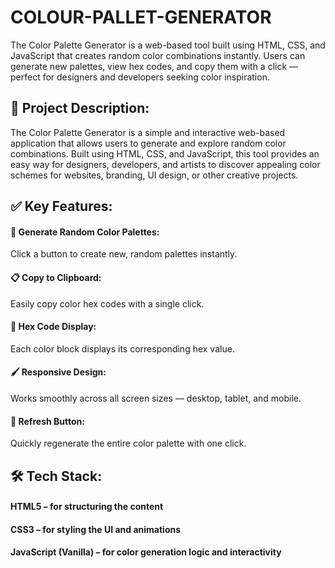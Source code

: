 # COLOUR-PALLET-GENERATOR
The Color Palette Generator is a web-based tool built using HTML, CSS, and JavaScript that creates random color combinations instantly. Users can generate new palettes, view hex codes, and copy them with a click — perfect for designers and developers seeking color inspiration.

## 📌 Project Description:
The Color Palette Generator is a simple and interactive web-based application that allows users to generate and explore random color combinations. Built using HTML, CSS, and JavaScript, this tool provides an easy way for designers, developers, and artists to discover appealing color schemes for websites, branding, UI design, or other creative projects.
## ✅ Key Features:
#### 🎲 Generate Random Color Palettes: 
Click a button to create new, random palettes instantly.

#### 📋 Copy to Clipboard: 
Easily copy color hex codes with a single click.

#### 🌈 Hex Code Display: 
Each color block displays its corresponding hex value.

#### 🖌️ Responsive Design: 
Works smoothly across all screen sizes — desktop, tablet, and mobile.

#### 🔄 Refresh Button: 
Quickly regenerate the entire color palette with one click.

## 🛠️ Tech Stack:
#### HTML5 – for structuring the content

#### CSS3 – for styling the UI and animations

#### JavaScript (Vanilla) – for color generation logic and interactivity



